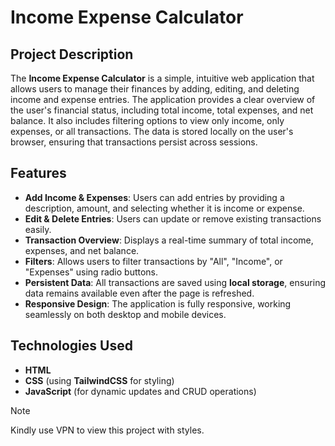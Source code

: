 # Income Expense Calculator

## Project Description

The **Income Expense Calculator** is a simple, intuitive web application that allows users to manage their finances by adding, editing, and deleting income and expense entries. The application provides a clear overview of the user's financial status, including total income, total expenses, and net balance. It also includes filtering options to view only income, only expenses, or all transactions. The data is stored locally on the user's browser, ensuring that transactions persist across sessions.

## Features

- **Add Income & Expenses**: Users can add entries by providing a description, amount, and selecting whether it is income or expense.
- **Edit & Delete Entries**: Users can update or remove existing transactions easily.
- **Transaction Overview**: Displays a real-time summary of total income, expenses, and net balance.
- **Filters**: Allows users to filter transactions by "All", "Income", or "Expenses" using radio buttons.
- **Persistent Data**: All transactions are saved using **local storage**, ensuring data remains available even after the page is refreshed.
- **Responsive Design**: The application is fully responsive, working seamlessly on both desktop and mobile devices.

## Technologies Used

- **HTML**
- **CSS** (using **TailwindCSS** for styling)
- **JavaScript** (for dynamic updates and CRUD operations)


 > [!NOTE]
> Kindly use VPN to view this project with styles.
